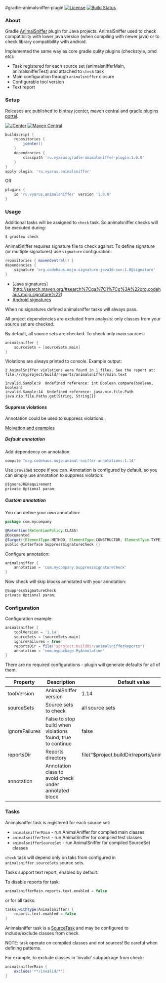 #gradle-animalsniffer-plugin
[![License](http://img.shields.io/badge/license-MIT-blue.svg)](http://www.opensource.org/licenses/MIT)
[![Build Status](http://img.shields.io/travis/xvik/gradle-animalsniffer-plugin.svg)](https://travis-ci.org/xvik/gradle-animalsniffer-plugin)

### About

Gradle [AnimalSniffer](http://www.mojohaus.org/animal-sniffer/) plugin for Java projects.
AnimalSniffer used to check compatibility with lower java version (when compiling with newer java) or to check library compatibility with android.

Implemented the same way as core gradle qulity plugins (checkstyle, pmd etc):
* Task registered for each source set (animalsnifferMain, animalsnifferTest) and attached to `check` task
* Main configuration through `animalsniffer` closure
* Configurable tool version
* Text report

### Setup

Releases are published to [bintray jcenter](https://bintray.com/vyarus/xvik/gradle-animalsniffer-plugin/), 
[maven central](https://maven-badges.herokuapp.com/maven-central/ru.vyarus/gradle-animalsniffer-plugin) and 
[gradle plugins portal](https://plugins.gradle.org/plugin/ru.vyarus.animalsniffer).

[![JCenter](https://img.shields.io/bintray/v/vyarus/xvik/gradle-animalsniffer-plugin.svg?label=jcenter)](https://bintray.com/vyarus/xvik/gradle-animalsniffer-plugin/_latestVersion)
[![Maven Central](https://img.shields.io/maven-central/v/ru.vyarus/gradle-animalsniffer-plugin.svg)](https://maven-badges.herokuapp.com/maven-central/ru.vyarus/gradle-animalsniffer-plugin)

```groovy
buildscript {
    repositories {
        jcenter()
    }
    dependencies {
        classpath 'ru.vyarus:gradle-animalsniffer-plugin:1.0.0'
    }
}
apply plugin: 'ru.vyarus.animalsniffer'
```

OR 

```groovy
plugins {
    id 'ru.vyarus.animalsniffer' version '1.0.0'
}
```

### Usage

Additional tasks will be assigned to `check` task. So animalsniffer checks will be executed during:

```bash
$ gradlew check
```

AnimalSniffer requires signature file to check against. To define signature (or multiple signatures) use
`signature` configuration:

```groovy
repositories { mavenCentral() }
dependencies {
    signature 'org.codehaus.mojo.signature:java16-sun:1.0@signature'
}
```

* [Java signatures] (http://search.maven.org/#search%7Cga%7C1%7Cg%3A%22org.codehaus.mojo.signature%22)
* [Android signatures](http://search.maven.org/#search%7Cga%7C1%7Cg%3Anet.sf.androidscents.signature)

When no signatures defined animalsniffer tasks will always pass.

All project dependencies are excluded from analysis: only classes from your source set are checked.

By default, all source sets are checked. To check only main sources:

```groovy
animalsniffer {
    sourceSets = [sourceSets.main]
}
```  

Violations are always printed to console. Example output:

```
2 AnimalSniffer violations were found in 1 files. See the report at: file:///myproject/build/reports/animalsniffer/main.text

invalid.Sample:9  Undefined reference: int Boolean.compare(boolean, boolean)
invalid.Sample:14  Undefined reference: java.nio.file.Path java.nio.file.Paths.get(String, String[])
```

#### Suppress violations

Annotation could be used to suppress violations .

[Moivation and examples](http://www.mojohaus.org/animal-sniffer/animal-sniffer-annotations/index.html)

##### Default annotation

Add dependency on annotation:

```groovy
compile "org.codehaus.mojo:animal-sniffer-annotations:1.14"
``` 
Use `provided` scope if you can. 
Annotation is configured by default, so you can simply use annotation to suppress violation:

```groovy
@IgnoreJRERequirement
private Optional param;
```

##### Custom annotation

You can define your own annotation:

```groovy
package com.mycompany

@Retention(RetentionPolicy.CLASS)
@Documented
@Target({ElementType.METHOD, ElementType.CONSTRUCTOR, ElementType.TYPE})
public @interface SuppressSignatureCheck {}
```

Configure annotation:

```groovy
animalsniffer {
    annotation = 'com.mycompany.SuppressSignatureCheck'
}
```
Now check will skip blocks annotated with your annotation: 

```groovy
@SuppressSignatureCheck
private Optional param;
```

### Configuration

Configuration example:

```groovy
animalsniffer {
    toolVersion = '1.14'
    sourceSets = [sourceSets.main]
    ignireFailures = true
    reportsDir = file("$project.buildDir/animalsnifferReports")
    annotation = 'com.mypackage.MyAnnotation'
}
```

There are no required configurations - plugin will generate defaults for all of them.

| Property | Description |  Default value |
|----------|-------------|----------------|
| toolVersion | AnimalSniffer version | 1.14 |
| sourceSets | Source sets to check | all source sets |
| ignoreFailures | False to stop build when violations found, true to continue | false |
| reportsDir | Reports directory | file("$project.buildDir/reports/animalsniffer") |
| annotation | Annotation class to avoid check under annotated block | |


### Tasks

Animalsniffer task is registered for each source set:
* `animalsnifferMain` - run AnimalAniffer for compiled main classes
* `animalsnifferTest` - run AnimalSniffer for compiled test classes
* `animalsnifferSourceSet` - run AnimalSniffer for compiled SourceSet classes

`check` task will depend only on taks from configured in `animalsniffer.sourceSets` source sets.

Tasks support text report, enabled by default.

To disable reports for task:

```groovy
animalsnifferMain.reports.text.enabled = false
```

or for all tasks:

```groovy
tasks.withType(AnimalSniffer) {
    reports.text.enabled = false
}
```

Animalsniffer task is a [SourceTask](https://docs.gradle.org/current/dsl/org.gradle.api.tasks.SourceTask.html) and may be configured 
to include/exclude classes from check.

NOTE: task operate on compiled classes and not sources! Be careful when defining patterns.

For example, to exclude classes in 'invalid' subpackage from check:

```groovy
animalsnifferMain {
    exclude('**/invalid/*')
}
```

 